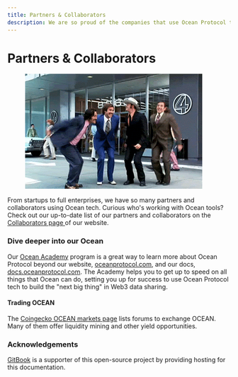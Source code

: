 ```yaml
---
title: Partners & Collaborators
description: We are so proud of the companies that use Ocean Protocol tools!
---
```


# Partners & Collaborators

<figure><img src="../.gitbook/assets/anchorman-teamwork.gif" alt=""><figcaption></figcaption></figure>

From startups to full enterprises, we have so many partners and collaborators using Ocean tech. Curious who's working with Ocean tools? Check out our up-to-date list of our partners and collaborators on the [Collaborators page ](https://oceanprotocol.com/collaborators)of our website.

### Dive deeper into our Ocean

Our [Ocean Academy](https://oceanacademy.io/) program is a great way to learn more about Ocean Protocol beyond our website, [oceanprotocol.com](https://www.oceanprotocol.com), and our docs, [docs.oceanprotocol.com](https://docs.oceanprotocol.com). The Academy helps you to get up to speed on all things that Ocean can do, setting you up for success to use Ocean Protocol tech to build the "next big thing" in Web3 data sharing.

#### Trading OCEAN

The [Coingecko OCEAN markets page](https://www.coingecko.com/en/coins/ocean-protocol#markets) lists forums to exchange OCEAN. Many of them offer liquidity mining and other yield opportunities.

### Acknowledgements

[GitBook](https://www.gitbook.com/) is a supporter of this open-source project by providing hosting for this documentation.
